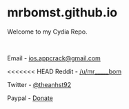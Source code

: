 # mrbomst.github.io
Welcome to my Cydia Repo.

&nbsp;

Email - ios.appcrack@gmail.com

<<<<<<< HEAD
Reddit - [/u/mr_____bom](https://www.reddit.com/user/mr_____bom/)

Twitter - [@theanhst92](https://twitter.com/theanhst92)

Paypal - [Donate](https://paypal.me/theanhst92/5)
